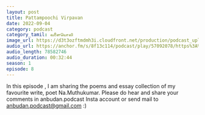 ```yaml
---
layout: post
title: Pattampoochi Virpavan
date: 2022-09-04
category: podcast
category_tamil: வளையொலி
image_url: https://d3t3ozftmdmh3i.cloudfront.net/production/podcast_uploaded_episode/23904365/23904365-1662333044026-0ac98f60bd307.jpg
audio_url: https://anchor.fm/s/8f13c114/podcast/play/57092078/https%3A%2F%2Fd3ctxlq1ktw2nl.cloudfront.net%2Fstaging%2F2022-8-4%2F5406dbc6-62a1-e3f8-64ae-c6b4fd3c4c0f.mp3
audio_length: 78582746
audio_duration: 00:32:44
season: 1
episode: 8
---
```


In this episode , I am sharing the poems and essay collection of my favourite write, poet Na.Muthukumar. Please do hear and share your comments in anbudan.podcast Insta account or send mail to anbudan.podcast@gmail.com :) 
